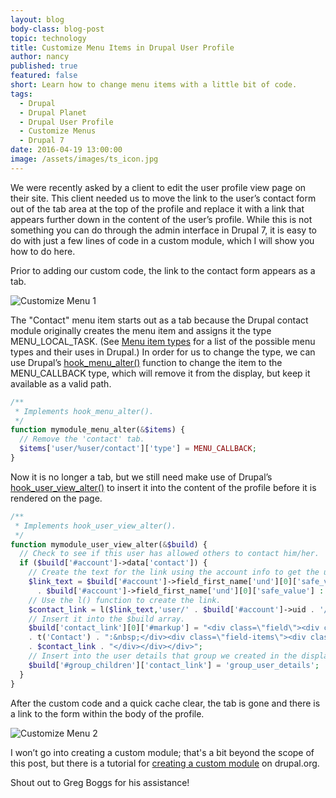 ```yaml
---
layout: blog
body-class: blog-post
topic: technology
title: Customize Menu Items in Drupal User Profile
author: nancy
published: true
featured: false
short: Learn how to change menu items with a little bit of code.
tags:
  - Drupal
  - Drupal Planet
  - Drupal User Profile
  - Customize Menus
  - Drupal 7
date: 2016-04-19 13:00:00
image: /assets/images/ts_icon.jpg
---
```


We were recently asked by a client to edit the user profile view page on their site. This client needed us to move the link to the user’s contact form out of the tab area at the top of the profile and replace it with a link that appears further down in the content of the user’s profile. While this is not something you can do through the admin interface in Drupal 7, it is easy to do with just a few lines of code in a custom module, which I will show you how to do here.

Prior to adding our custom code, the link to the contact form appears as a tab. 

![Customize Menu 1](/assets/images/blog/custom-menu-1.png)

The "Contact" menu item starts out as a tab because the Drupal contact module originally creates the menu item and assigns it the type MENU_LOCAL_TASK. (See [Menu item types](https://api.drupal.org/api/drupal/includes!menu.inc/group/menu_item_types/7) for a list of the possible menu types and their uses in Drupal.) In order for us to change the type, we can use Drupal’s [hook_menu_alter()](https://api.drupal.org/api/drupal/modules%21system%21system.api.php/function/hook_menu_alter/7) function to change the item to the MENU_CALLBACK type, which will remove it from the display, but keep it available as a valid path. 

~~~php
/**
 * Implements hook_menu_alter().
 */
function mymodule_menu_alter(&$items) {
  // Remove the 'contact' tab.
  $items['user/%user/contact']['type'] = MENU_CALLBACK;
}
~~~

Now it is no longer a tab, but we still need make use of Drupal’s [hook_user_view_alter()](https://api.drupal.org/api/drupal/modules%21user%21user.api.php/function/hook_user_view_alter/7) to insert it into the content of the profile before it is rendered on the page.  

~~~php
/**
 * Implements hook_user_view_alter().
 */
function mymodule_user_view_alter(&$build) {
  // Check to see if this user has allowed others to contact him/her.
  if ($build['#account']->data['contact']) {
    // Create the text for the link using the account info to get the user’s first name.
    $link_text = $build['#account']->field_first_name['und'][0]['safe_value'] ? "email "
      . $build['#account']->field_first_name['und'][0]['safe_value'] : "email";
    // Use the l() function to create the link.
    $contact_link = l($link_text,'user/' . $build['#account']->uid . '/contact');
    // Insert it into the $build array.
    $build['contact_link'][0]['#markup'] = "<div class=\"field\"><div class=\"field-label\">" 
    . t('Contact') . ":&nbsp;</div><div class=\"field-items\"><div class=\"field-item even\">"
    . $contact_link . "</div></div></div>";
    // Insert into the user details that group we created in the display mode in admin interface.
    $build['#group_children']['contact_link'] = 'group_user_details';
  }
}
~~~

After the custom code and a quick cache clear, the tab is gone and there is a link to the form within the body of the profile.

![Customize Menu 2](/assets/images/blog/custom-menu-2.png)

I won’t go into creating a custom module; that's a bit beyond the scope of this post, but there is a tutorial for [creating a custom module](https://www.drupal.org/node/1074360) on drupal.org.

Shout out to Greg Boggs for his assistance!

